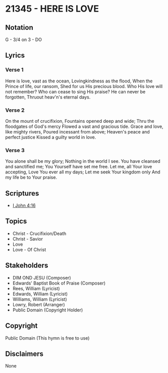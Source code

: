 # 21345 - HERE IS LOVE

## Notation

G - 3/4 on 3 - DO

## Lyrics

### Verse 1

Here is love, vast as the ocean, Lovingkindness as the flood, When the Prince of life, our ransom, Shed for us His precious blood. Who His love will not remember? Who can cease to sing His praise? He can never be forgotten, Thruout heav'n's eternal days.

### Verse 2

On the mount of crucifixion, Fountains opened deep and wide; Thru the floodgates of God's mercy Flowed a vast and gracious tide. Grace and love, like mighty rivers, Poured incessant from above; Heaven's peace and perfect justice Kissed a guilty world in love.

### Verse 3

You alone shall be my glory; Nothing in the world I see. You have cleansed and sanctified me; You Yourself have set me free. Let me, all Your love accepting, Love You ever all my days; Let me seek Your kingdom only And my life be to Your praise.


## Scriptures

- [I John 4:16](https://www.biblegateway.com/passage/?search=I%20John%204%3A16)

## Topics

- Christ - Crucifixion/Death
- Christ - Savior
- Love
- Love - Of Christ

## Stakeholders

- DIM OND JESU (Composer)
- Edwards' Baptist Book of Praise (Composer)
- Rees, William (Lyricist)
- Edwards, William (Lyricist)
- Williams, William (Lyricist)
- Lowry, Robert (Arranger)
- Public Domain (Copyright Holder)

## Copyright

Public Domain
(This hymn is free to use)

## Disclaimers

None

